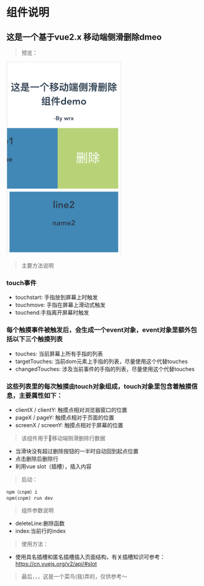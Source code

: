 # 组件说明
## 这是一个基于vue2.x 移动端侧滑删除dmeo
>预览：

<img src="./src/assets/Preview.png" width="300">

> 主要方法说明

### touch事件
- touchstart: 手指放到屏幕上时触发
- touchmove: 手指在屏幕上滑动式触发
- touchend:手指离开屏幕时触发
### 每个触摸事件被触发后，会生成一个event对象，event对象里额外包括以下三个触摸列表
- touches: 当前屏幕上所有手指的列表
- targetTouches: 当前dom元素上手指的列表，尽量使用这个代替touches
- changedTouches: 涉及当前事件的手指的列表，尽量使用这个代替touches
### 这些列表里的每次触摸由touch对象组成，touch对象里包含着触摸信息，主要属性如下：
- clientX / clientY: 触摸点相对浏览器窗口的位置
- pageX / pageY: 触摸点相对于页面的位置
- screenX  /  screenY: 触摸点相对于屏幕的位置
> 该组件用于移动端侧滑删除行数据
- 当滑块没有超过删除按钮的一半时自动回到起点位置
- 点击删除后删除行
- 利用vue slot（插槽），插入内容  

> 启动：

```
npm（cnpm）i
npm(cnpm) run dev
```

> 组件参数说明
- deleteLine:删除函数
- index:当前行的index
> 使用方法：
- 使用具名插槽和匿名插槽插入页面结构，有关插槽知识可参考：https://cn.vuejs.org/v2/api/#slot
> 最后，，，这是一个菜鸟(我)弄的，仅供参考～